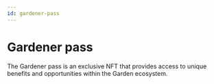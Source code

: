 ```yaml
---
id: gardener-pass
---
```


# Gardener pass

The Gardener pass is an exclusive NFT that provides access to unique benefits and opportunities within the Garden ecosystem.
